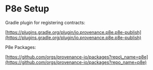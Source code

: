 # P8e Setup

Gradle plugin for registering contracts:

 [https://plugins.gradle.org/plugin/io.provenance.p8e.p8e-publish](https://plugins.gradle.org/plugin/io.provenance.p8e.p8e-publish)

P8e Packages:

 [https://github.com/orgs/provenance-io/packages?repo\_name=p8e](https://github.com/orgs/provenance-io/packages?repo_name=p8e)







